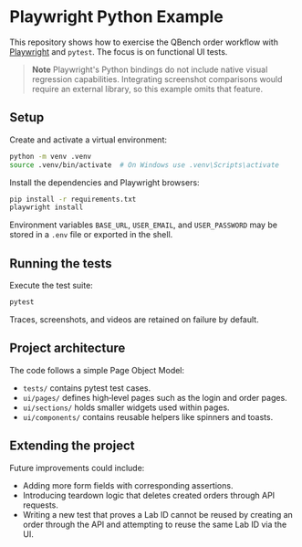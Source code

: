# Playwright Python Example

This repository shows how to exercise the QBench order workflow with
[Playwright](https://playwright.dev/python) and `pytest`.  The focus is on
functional UI tests.

> **Note**
> Playwright's Python bindings do not include native visual regression
> capabilities.  Integrating screenshot comparisons would require an external
> library, so this example omits that feature.

## Setup

Create and activate a virtual environment:

```bash
python -m venv .venv
source .venv/bin/activate  # On Windows use .venv\Scripts\activate
```

Install the dependencies and Playwright browsers:

```bash
pip install -r requirements.txt
playwright install
```

Environment variables `BASE_URL`, `USER_EMAIL`, and `USER_PASSWORD` may be
stored in a `.env` file or exported in the shell.

## Running the tests

Execute the test suite:

```bash
pytest
```

Traces, screenshots, and videos are retained on failure by default.

## Project architecture

The code follows a simple Page Object Model:

- `tests/` contains pytest test cases.
- `ui/pages/` defines high‑level pages such as the login and order pages.
- `ui/sections/` holds smaller widgets used within pages.
- `ui/components/` contains reusable helpers like spinners and toasts.

## Extending the project

Future improvements could include:

- Adding more form fields with corresponding assertions.
- Introducing teardown logic that deletes created orders through API
  requests.
- Writing a new test that proves a Lab ID cannot be reused by creating an
  order through the API and attempting to reuse the same Lab ID via the UI.

